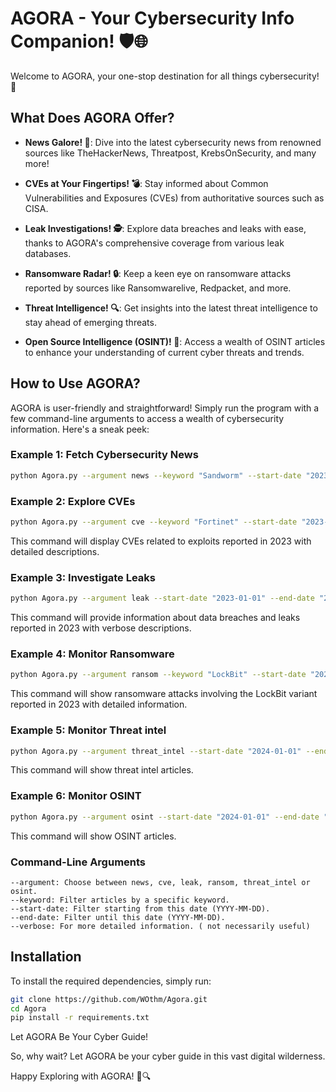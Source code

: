 # AGORA - Your Cybersecurity Info Companion! 🛡️🌐

Welcome to AGORA, your one-stop destination for all things cybersecurity! 🚀

## What Does AGORA Offer?

- **News Galore! 📰**: Dive into the latest cybersecurity news from renowned sources like TheHackerNews, Threatpost, KrebsOnSecurity, and many more!
  
- **CVEs at Your Fingertips! 💣**: Stay informed about Common Vulnerabilities and Exposures (CVEs) from authoritative sources such as CISA.
  
- **Leak Investigations! 🕵️**: Explore data breaches and leaks with ease, thanks to AGORA's comprehensive coverage from various leak databases.
  
- **Ransomware Radar! 🔒**: Keep a keen eye on ransomware attacks reported by sources like Ransomwarelive, Redpacket, and more.

- **Threat Intelligence! 🔍**: Get insights into the latest threat intelligence to stay ahead of emerging threats.

- **Open Source Intelligence (OSINT)! 🧠**: Access a wealth of OSINT articles to enhance your understanding of current cyber threats and trends.

## How to Use AGORA?

AGORA is user-friendly and straightforward! Simply run the program with a few command-line arguments to access a wealth of cybersecurity information. Here's a sneak peek:

### Example 1: Fetch Cybersecurity News
```bash
python Agora.py --argument news --keyword "Sandworm" --start-date "2023-01-01" --end-date "2024-01-01" 
```
### Example 2: Explore CVEs

```bash
python Agora.py --argument cve --keyword "Fortinet" --start-date "2023-01-01" --end-date "2023-12-31" 
```

This command will display CVEs related to exploits reported in 2023 with detailed descriptions.

### Example 3: Investigate Leaks

```bash
python Agora.py --argument leak --start-date "2023-01-01" --end-date "2023-12-31" 
```

This command will provide information about data breaches and leaks reported in 2023 with verbose descriptions.  

### Example 4: Monitor Ransomware

```bash
python Agora.py --argument ransom --keyword "LockBit" --start-date "2023-01-01" --end-date "2023-12-31" 
```

This command will show ransomware attacks involving the LockBit variant reported in 2023 with detailed information.  

### Example 5: Monitor Threat intel

```bash
python Agora.py --argument threat_intel --start-date "2024-01-01" --end-date "2024-06-31" 
```

This command will show threat intel articles. 

### Example 6: Monitor OSINT

```bash
python Agora.py --argument osint --start-date "2024-01-01" --end-date "2024-06-31" 
```

This command will show OSINT articles.

### Command-Line Arguments

    --argument: Choose between news, cve, leak, ransom, threat_intel or osint.
    --keyword: Filter articles by a specific keyword.
    --start-date: Filter starting from this date (YYYY-MM-DD).
    --end-date: Filter until this date (YYYY-MM-DD).
    --verbose: For more detailed information. ( not necessarily useful)


## Installation

To install the required dependencies, simply run:

```bash
git clone https://github.com/WOthm/Agora.git
cd Agora
pip install -r requirements.txt
```
Let AGORA Be Your Cyber Guide!

So, why wait? Let AGORA be your cyber guide in this vast digital wilderness.

Happy Exploring with AGORA! 🚀🔍



